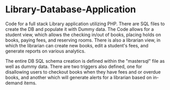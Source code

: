 # Library-Database-Application
Code for a full stack Library application utilizing PHP. There are SQL files to create the DB and populate it with Dummy data.
The Code allows for a student view, which allows the checking in/out of books, placing holds on books, paying fees, and reserving rooms.
There is also a librarian view, in which the librarian can create new books, edit a student's fees, and generate reports on various analytics.

The entire DB SQL schema creation is defined within the "mastersql" file as well as dummy data. There are two triggers also defined, one for disallowing users to checkout
books when they have fees and or overdue books, and another which will generate alerts for a librarian based on in-demand items.
